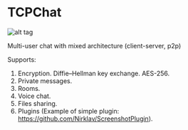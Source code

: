 ﻿TCPChat
=======

![alt tag](https://raw.github.com/Nirklav/TCPChat/master/screen.png)

Multi-user chat with mixed architecture (client-server, p2p)

Supports:
  1. Encryption. Diffie–Hellman key exchange. AES-256.
  2. Private messages.
  3. Rooms.
  4. Voice chat.
  5. Files sharing.
  6. Plugins (Example of simple plugin: https://github.com/Nirklav/ScreenshotPlugin).
